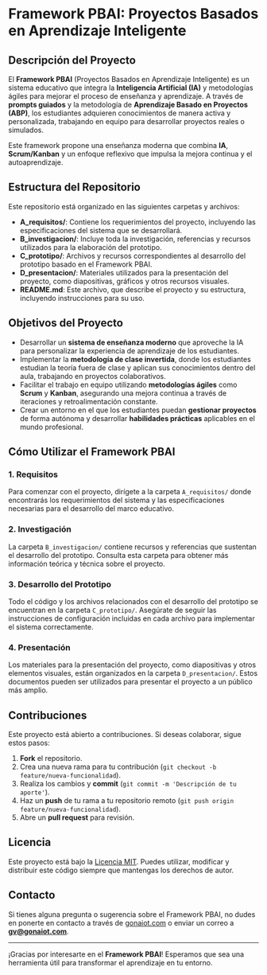 # Framework PBAI: Proyectos Basados en Aprendizaje Inteligente

## Descripción del Proyecto
El **Framework PBAI** (Proyectos Basados en Aprendizaje Inteligente) es un sistema educativo que integra la **Inteligencia Artificial (IA)** y metodologías ágiles para mejorar el proceso de enseñanza y aprendizaje. A través de **prompts guiados** y la metodología de **Aprendizaje Basado en Proyectos (ABP)**, los estudiantes adquieren conocimientos de manera activa y personalizada, trabajando en equipo para desarrollar proyectos reales o simulados. 

Este framework propone una enseñanza moderna que combina **IA**, **Scrum/Kanban** y un enfoque reflexivo que impulsa la mejora continua y el autoaprendizaje.

## Estructura del Repositorio
Este repositorio está organizado en las siguientes carpetas y archivos:

- **A_requisitos/**: Contiene los requerimientos del proyecto, incluyendo las especificaciones del sistema que se desarrollará.  
- **B_investigacion/**: Incluye toda la investigación, referencias y recursos utilizados para la elaboración del prototipo.  
- **C_prototipo/**: Archivos y recursos correspondientes al desarrollo del prototipo basado en el Framework PBAI.  
- **D_presentacion/**: Materiales utilizados para la presentación del proyecto, como diapositivas, gráficos y otros recursos visuales.  
- **README.md**: Este archivo, que describe el proyecto y su estructura, incluyendo instrucciones para su uso.

## Objetivos del Proyecto
- Desarrollar un **sistema de enseñanza moderno** que aproveche la IA para personalizar la experiencia de aprendizaje de los estudiantes.
- Implementar la **metodología de clase invertida**, donde los estudiantes estudian la teoría fuera de clase y aplican sus conocimientos dentro del aula, trabajando en proyectos colaborativos.
- Facilitar el trabajo en equipo utilizando **metodologías ágiles** como **Scrum** y **Kanban**, asegurando una mejora continua a través de iteraciones y retroalimentación constante.
- Crear un entorno en el que los estudiantes puedan **gestionar proyectos** de forma autónoma y desarrollar **habilidades prácticas** aplicables en el mundo profesional.

## Cómo Utilizar el Framework PBAI

### 1. Requisitos
Para comenzar con el proyecto, dirígete a la carpeta `A_requisitos/` donde encontrarás los requerimientos del sistema y las especificaciones necesarias para el desarrollo del marco educativo.

### 2. Investigación
La carpeta `B_investigacion/` contiene recursos y referencias que sustentan el desarrollo del prototipo. Consulta esta carpeta para obtener más información teórica y técnica sobre el proyecto.

### 3. Desarrollo del Prototipo
Todo el código y los archivos relacionados con el desarrollo del prototipo se encuentran en la carpeta `C_prototipo/`. Asegúrate de seguir las instrucciones de configuración incluidas en cada archivo para implementar el sistema correctamente.

### 4. Presentación
Los materiales para la presentación del proyecto, como diapositivas y otros elementos visuales, están organizados en la carpeta `D_presentacion/`. Estos documentos pueden ser utilizados para presentar el proyecto a un público más amplio.

## Contribuciones
Este proyecto está abierto a contribuciones. Si deseas colaborar, sigue estos pasos:

1. **Fork** el repositorio.
2. Crea una nueva rama para tu contribución (`git checkout -b feature/nueva-funcionalidad`).
3. Realiza los cambios y **commit** (`git commit -m 'Descripción de tu aporte'`).
4. Haz un **push** de tu rama a tu repositorio remoto (`git push origin feature/nueva-funcionalidad`).
5. Abre un **pull request** para revisión.

## Licencia
Este proyecto está bajo la [Licencia MIT](LICENSE). Puedes utilizar, modificar y distribuir este código siempre que mantengas los derechos de autor.

## Contacto
Si tienes alguna pregunta o sugerencia sobre el Framework PBAI, no dudes en ponerte en contacto a través de [gonaiot.com](http://www.gonaiot.com) o enviar un correo a **gv@gonaiot.com**.

---

¡Gracias por interesarte en el **Framework PBAI**! Esperamos que sea una herramienta útil para transformar el aprendizaje en tu entorno.
